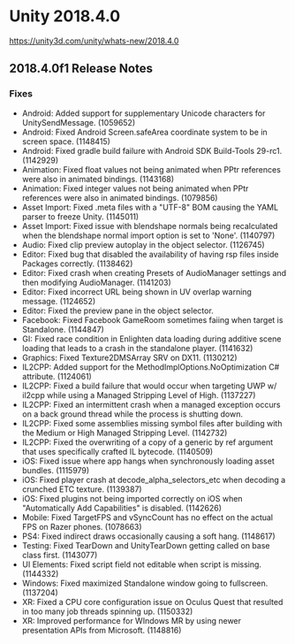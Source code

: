 # Unity 2018.4.0
https://unity3d.com/unity/whats-new/2018.4.0

## 2018.4.0f1 Release Notes


### Fixes
<ul>
<li>Android: Added support for supplementary Unicode characters for UnitySendMessage. (1059652)   </li>
<li>Android: Fixed Android Screen.safeArea coordinate system to be in screen space. (1148415) </li>
<li>Android: Fixed gradle build failure with Android SDK Build-Tools 29-rc1. (1142929)    </li>
<li>Animation: Fixed float values not being animated when PPtr references were also in animated bindings. (1143168)   </li>
<li>Animation: Fixed integer values not being animated when PPtr references were also in animated bindings. (1079856) </li>
<li>Asset Import: Fixed .meta files with a "UTF-8" BOM causing the YAML parser to freeze Unity. (1145011) </li>
<li>Asset Import: Fixed issue with blendshape normals being recalculated when the blendshape normal import option is set to 'None'. (1140797) </li>
<li>Audio: Fixed clip preview autoplay in the object selector. (1126745)  </li>
<li>Editor: Fixed bug that disabled the availability of having rsp files inside Packages correctly. (1138462) </li>
<li>Editor: Fixed crash when creating Presets of AudioManager settings and then modifying AudioManager. (1141203) </li>
<li>Editor: Fixed incorrect URL being shown in UV overlap warning message. (1124652)  </li>
<li>Editor: Fixed the preview pane in the object selector.</li>
<li>Facebook: Fixed Facebook GameRoom sometimes faiing when target is Standalone. (1144847)   </li>
<li>GI: Fixed race condition in Enlighten data loading during additive scene loading that leads to a crash in the standalone player. (1141632)    </li>
<li>Graphics: Fixed Texture2DMSArray SRV on DX11. (1130212)   </li>
<li>IL2CPP: Added support for the MethodImplOptions.NoOptimization C# attribute. (1124061)    </li>
<li>IL2CPP: Fixed a build failure that would occur when targeting UWP w/ il2cpp while using a Managed Stripping Level of High. (1137227)  </li>
<li>IL2CPP: Fixed an intermittent crash when a managed exception occurs on a back ground thread while the process is shutting down.</li>
<li>IL2CPP: Fixed some assemblies missing symbol files after building with the Medium or High Managed Stripping Level. (1142732)  </li>
<li>IL2CPP: Fixed the overwriting of a copy of a generic by ref argument that uses specifically crafted IL bytecode. (1140509)    </li>
<li>iOS: Fixed issue where app hangs when synchronously loading asset bundles. (1115979)  </li>
<li>iOS: Fixed player crash at decode_alpha_selectors_etc  when decoding a crunched ETC texture. (1139387)    </li>
<li>iOS: Fixed plugins not being imported correctly on iOS when "Automatically Add Capabilities" is disabled. (1142626)   </li>
<li>Mobile: Fixed TargetFPS and vSyncCount has no effect on the actual FPS on Razer phones. (1078663) </li>
<li>PS4: Fixed indirect draws occasionally causing a soft hang. (1148617) </li>
<li>Testing: Fixed TearDown and UnityTearDown getting called on base class first. (1143077)   </li>
<li>UI Elements: Fixed script field not editable when script is missing. (1144332)    </li>
<li>Windows: Fixed maximized Standalone window going to fullscreen. (1137204) </li>
<li>XR: Fixed a CPU core configuration issue on Oculus Quest that resulted in too many job threads spinning up. (1150332) </li>
<li>XR: Improved performance for WIndows MR by using newer presentation APIs from Microsoft. (1148816)</li>
</ul>
